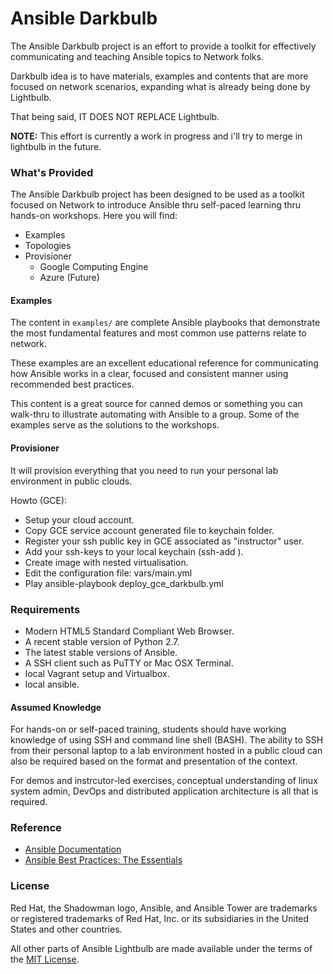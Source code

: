 # Ansible Darkbulb

The Ansible Darkbulb project is an effort to provide a toolkit for effectively communicating and teaching Ansible topics to Network folks.

Darkbulb idea is to have materials, examples and contents that are more focused on network scenarios, expanding what is already being done by Lightbulb.

That being said, IT DOES NOT REPLACE Lightbulb.

**NOTE:** This effort is currently a work in progress and i'll try to merge in lightbulb in the future.

### What's Provided

The Ansible Darkbulb project has been designed to be used as a toolkit focused on Network to introduce Ansible thru self-paced learning thru hands-on workshops. Here you will find:

* Examples
* Topologies
* Provisioner
  * Google Computing Engine
  * Azure (Future)

#### Examples

The content in `examples/` are complete Ansible playbooks that demonstrate the most fundamental features and most common use patterns relate to network.

These examples are an excellent educational reference for communicating how Ansible works in a clear, focused and consistent manner using recommended best practices.

This content is a great source for canned demos or something you can walk-thru to illustrate automating with Ansible to a group. Some of the examples  serve as the solutions to the workshops.

#### Provisioner

It will provision everything that you need to run your personal lab environment in public clouds.

Howto (GCE):

* Setup your cloud account.
* Copy GCE service account generated file to keychain folder.
* Register your ssh public key in GCE associated as "instructor" user.
* Add your ssh-keys to your local keychain (ssh-add <file>).
* Create image with nested virtualisation.
* Edit the configuration file: vars/main.yml
* Play ansible-playbook deploy_gce_darkbulb.yml

### Requirements

* Modern HTML5 Standard Compliant Web Browser.
* A recent stable version of Python 2.7.
* The latest stable versions of Ansible.
* A SSH client such as PuTTY or Mac OSX Terminal.
* local Vagrant setup and Virtualbox.
* local ansible.

#### Assumed Knowledge

For hands-on or self-paced training, students should have working knowledge of using SSH and command line shell (BASH). The ability to SSH from their personal laptop to a lab environment hosted in a public cloud can also be required based on the format and presentation of the context.

For demos and instrcutor-led exercises, conceptual understanding of linux system admin, DevOps and distributed application architecture is all that is required.

### Reference

* [Ansible Documentation](http://docs.ansible.com)
* [Ansible Best Practices: The Essentials](https://www.ansible.com/blog/ansible-best-practices-essentials)

### License

Red Hat, the Shadowman logo, Ansible, and Ansible Tower are trademarks or registered trademarks of Red Hat, Inc. or its subsidiaries in the United States and other countries.

All other parts of Ansible Lightbulb are made available under the terms of the [MIT License](LICENSE).
